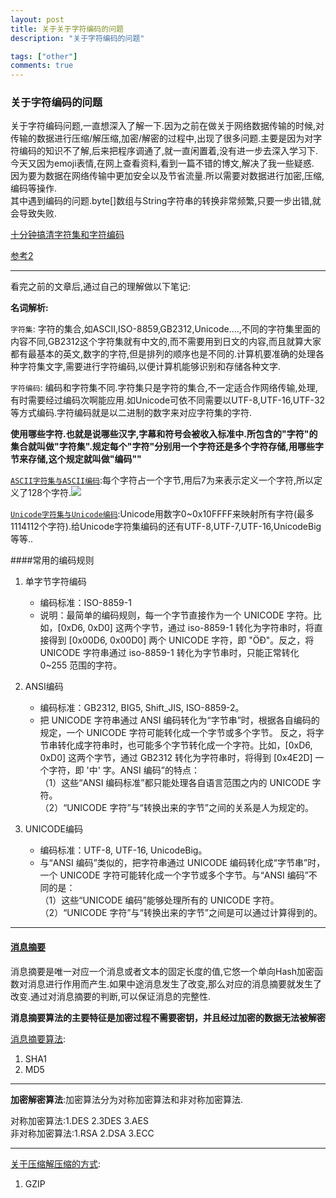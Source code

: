 ```yaml
---
layout: post
title: 关于关于字符编码的问题
description: "关于字符编码的问题"

tags: ["other"]
comments: true
---
```


### 关于字符编码的问题
关于字符编码问题,一直想深入了解一下.因为之前在做关于网络数据传输的时候,对传输的数据进行压缩/解压缩,加密/解密的过程中,出现了很多问题.主要是因为对字符编码的知识不了解,后来把程序调通了,就一直闲置着,没有进一步去深入学习下.今天又因为emoji表情,在网上查看资料,看到一篇不错的博文,解决了我一些疑惑.  
因为要为数据在网络传输中更加安全以及节省流量.所以需要对数据进行加密,压缩,编码等操作.   
其中遇到编码的问题.byte[]数组与String字符串的转换非常频繁,只要一步出错,就会导致失败.   

[十分钟搞清字符集和字符编码](http://cenalulu.github.io/linux/character-encoding/)  

[参考2](http://polaris.blog.51cto.com/1146394/377468/)

*****

看完之前的文章后,通过自己的理解做以下笔记:  

**名词解析:**  

`字符集`: 字符的集合,如ASCII,ISO-8859,GB2312,Unicode....,不同的字符集里面的内容不同,GB2312这个字符集就有中文的,而不需要用到日文的内容,而且就算大家都有最基本的英文,数字的字符,但是排列的顺序也是不同的.计算机要准确的处理各种字符集文字,需要进行字符编码,以便计算机能够识别和存储各种文字.

`字符编码`: 编码和字符集不同.字符集只是字符的集合,不一定适合作网络传输,处理,有时需要经过编码次啊能应用.如Unicode可依不同需要以UTF-8,UTF-16,UTF-32等方式编码.字符编码就是以二进制的数字来对应字符集的字符.

**使用哪些字符.也就是说哪些汉字,字幕和符号会被收入标准中.所包含的"字符"的集合就叫做"字符集".规定每个"字符"分别用一个字符还是多个字符存储,用哪些字节来存储,这个规定就叫做"编码""**

[`ASCII字符集与ASCII编码`](http://baike.baidu.com/link?url=S1rdRUJUFdNjWNlBrOyi-zBH9t_TR_kukh-tL8nmi-ch8WEoanOqP76Lbc0HyRYdZKu59W84ATT53LLdU6fjKK):每个字符占一个字节,用后7为来表示定义一个字符,所以定义了128个字符.![](http://d.hiphotos.baidu.com/baike/c0%3Dbaike150%2C5%2C5%2C150%2C50/sign=b01c3192d162853586edda73f1861da3/6d81800a19d8bc3e9a794daa868ba61ea8d34558.jpg)

[`Unicode字符集与Unicode编码`](http://baike.baidu.com/link?url=JIbkENqEFPqBSIpWIWaeKLfUz5gwSsOoWNQ9jR5YdKWRw0uKjkcuJaEed3WsDLJSOKJUbDNwdPsOq62mDmvoV_):Unicode用数字0~0x10FFFF来映射所有字符(最多1114112个字符).给Unicode字符集编码的还有UTF-8,UTF-7,UTF-16,UnicodeBig等等..

####常用的编码规则  
 
1. 单字节字符编码  
 	* 编码标准：ISO-8859-1
 	* 说明：最简单的编码规则，每一个字节直接作为一个 UNICODE 字符。比如，[0xD6, 0xD0] 这两个字节，通过 iso-8859-1 转化为字符串时，将直接得到 [0x00D6, 0x00D0] 两个 UNICODE 字符，即 "ÖÐ"。反之，将 UNICODE 字符串通过 iso-8859-1 转化为字节串时，只能正常转化 0~255 范围的字符。
 	
2. ANSI编码
 	* 编码标准：GB2312, BIG5, Shift_JIS, ISO-8859-2。
 	* 把 UNICODE 字符串通过 ANSI 编码转化为“字节串”时，根据各自编码的规定，一个 UNICODE 字符可能转化成一个字节或多个字节。
反之，将字节串转化成字符串时，也可能多个字节转化成一个字符。比如，[0xD6, 0xD0] 这两个字节，通过 GB2312 转化为字符串时，将得到 [0x4E2D] 一个字符，即 '中' 字。ANSI 编码”的特点：  
（1）这些“ANSI 编码标准”都只能处理各自语言范围之内的 UNICODE 字符。  
（2）“UNICODE 字符”与“转换出来的字节”之间的关系是人为规定的。

3. UNICODE编码
	* 编码标准：UTF-8, UTF-16, UnicodeBig。
	* 与“ANSI 编码”类似的，把字符串通过 UNICODE 编码转化成“字节串”时，一个 UNICODE 字符可能转化成一个字节或多个字节。与“ANSI 编码”不同的是：  
（1）这些“UNICODE 编码”能够处理所有的 UNICODE 字符。  
（2）“UNICODE 字符”与“转换出来的字节”之间是可以通过计算得到的。  
 
 ***

#### [消息摘要](http://baike.baidu.com/link?url=7nWEtdynxpCvWtNOf2fV8ZRxYZjvtsCzEtzgnBgxqJhXdE0rRmlXbOPXDZC02aoHK0zy6cj8IoQ5O-hjFkM7vK)  

消息摘要是唯一对应一个消息或者文本的固定长度的值,它悠一个单向Hash加密函数对消息进行作用而产生.如果中途消息发生了改变,那么对应的消息摘要就发生了改变.通过对消息摘要的判断,可以保证消息的完整性.

**消息摘要算法的主要特征是加密过程不需要密钥，并且经过加密的数据无法被解密**

[消息摘要算法](http://baike.baidu.com/link?url=We69Cl0xYmWVtTLnpmmGMUIUN8LZ5x600JiuXnvxNtZFW-rgxpWwFvPHBGWPlsKY5mGvUxDu_vagt5S8BD43Vq):

1. SHA1
2. MD5

***

**加密解密算法**:加密算法分为对称加密算法和非对称加密算法.

对称加密算法:1.DES 2.3DES 3.AES  
非对称加密算法:1.RSA 2.DSA 3.ECC

***

[关于压缩解压缩的方式](http://blog.csdn.net/hguisu/article/details/7795435):

1. GZIP

